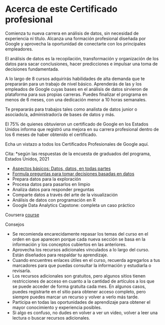 # Acerca de este Certificado profesional
Comienza tu nueva carrera en análisis de datos, sin necesidad de experiencia ni título. Alcanza una formación profesional diseñada por Google y aprovecha la oportunidad de conectarte con los principales empleadores. 

El análisis de datos es la recopilación, transformación y organización de los datos para sacar conclusiones, hacer predicciones e impulsar una toma de decisiones fundamentada.

A lo largo de 8 cursos adquirirás habilidades de alta demanda que te prepararán para un trabajo de nivel básico. Aprenderás de las y los empleados de Google cuyas bases en el análisis de datos sirvieron de plataforma para sus propias carreras. Puedes finalizar el programa en menos de 6 meses, con una dedicación menor a 10 horas semanales.

Te prepararás para trabajos tales como analista de datos junior o asociado/a, administrador/a de bases de datos y más. 

El 75% de quienes obtuvieron un certificado de Google en los Estados Unidos informa que registró una mejora en su carrera profesional dentro de los 6 meses de haber obtenido el certificado.

Echa un vistazo a todos los Certificados Profesionales de Google aquí.

Cita: *según las respuestas de la encuesta de graduados del programa, Estados Unidos, 2021

- [Aspectos básicos: Datos, datos, en todas partes](https://github.com/sirjn/Google-Data-Analysis/tree/main/Aspectos%20B%C3%A1sicos:%20Datos)
- [Formula preguntas para tomar decisiones basadas en datos](https://github.com/sirjn/Google-Data-Analysis/tree/main/02%20Formula%20preguntas%20para%20tomar%20decisiones%20basadas%20en%20datos/Week%20one)
- Prepara datos para la exploración
- Procesa datos para pasarlos en limpio
- Analiza datos para responder preguntas
- Comparte datos a través del arte de la visualización
- Análisis de datos con programación en R
- Google D​ata Analytics Capstone: completa un caso práctico

Coursera [course](https://www.coursera.org/programs/becas-google-fundae-sepe-analisis-datos-rspys?collectionId=St94l&currentTab=CATALOG&productId=hXUHfDgkEeylXgqHwJpmyQ&productType=s12n&showMiniModal=true)

Consejos
- Se recomienda encarecidamente repasar los temas del curso en el orden en que aparecen porque cada nueva sección se basa en la información y los conceptos cubiertos en las anteriores. 
- Aprovecha los recursos adicionales vinculados a lo largo del curso. Están diseñados para respaldar tu aprendizaje. 
- C​uando encuentres enlaces útiles en el curso, recuerda agregarlos a tus marcadores para que puedas consultar la información y estudiarla o revisarla.
- Los recursos adicionales son gratuitos, pero algunos sitios tienen restricciones de acceso en cuanto a la cantidad de artículos a los que se puede acceder de forma gratuita cada mes. En algunos casos, puedes registrarte en el sitio para obtener acceso completo, pero siempre puedes marcar un recurso y volver a verlo más tarde.
- Participa en todas las oportunidades de aprendizaje para obtener el mayor conocimiento y experiencia posibles. 
- Si algo es confuso, no dudes en volver a ver un video, volver a leer una lectura o buscar recursos adicionales.
